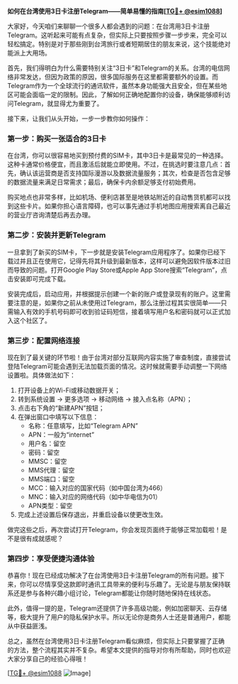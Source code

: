 **如何在台湾使用3日卡注册Telegram——简单易懂的指南[[TG💪+ @esim1088](https://t.me/s/esim1088)]**

大家好，今天咱们来聊聊一个很多人都会遇到的问题：在台湾用3日卡注册Telegram。这听起来可能有点复杂，但实际上只要按照步骤一步步来，完全可以轻松搞定。特别是对于那些刚到台湾旅行或者短期居住的朋友来说，这个技能绝对能派上大用场。

首先，我们得明白为什么需要特别关注“3日卡”和Telegram的关系。台湾的电信网络非常发达，但因为政策的原因，很多国际服务在这里都需要额外的设置。而Telegram作为一个全球流行的通讯软件，虽然本身功能强大且安全，但在某些地区可能会面临一定的限制。因此，了解如何正确地配置你的设备，确保能够顺利访问Telegram，就显得尤为重要了。

接下来，让我们从头开始，一步一步教你如何操作：

### 第一步：购买一张适合的3日卡

在台湾，你可以很容易地买到预付费的SIM卡，其中3日卡是最常见的一种选择。这种卡通常价格便宜，而且激活后就能立即使用。不过，在挑选时要注意几点：首先，确认该运营商是否支持国际漫游以及数据流量服务；其次，检查是否包含足够的数据流量来满足日常需求；最后，确保卡内余额足够支付初始费用。

购买地点也非常多样，比如机场、便利店甚至是地铁站附近的自动售货机都可以找到这些卡片。如果你担心语言障碍，也可以事先通过手机地图应用搜索离自己最近的营业厅咨询清楚后再去办理。

### 第二步：安装并更新Telegram

一旦拿到了新买的SIM卡，下一步就是安装Telegram应用程序了。如果你已经下载过并且正在使用它，记得先将其升级到最新版本，这样可以避免因软件版本过旧而导致的问题。打开Google Play Store或Apple App Store搜索“Telegram”，点击安装即可完成下载。

安装完成后，启动应用，并根据提示创建一个新的账户或登录现有的账户。这里需要注意的是，如果你之前从未使用过Telegram，那么注册过程其实很简单——只需输入有效的手机号码即可收到验证码短信，接着填写用户名和密码就可以正式加入这个社区了。

### 第三步：配置网络连接

现在到了最关键的环节啦！由于台湾对部分互联网内容实施了审查制度，直接尝试登陆Telegram可能会遇到无法加载页面的情况。这时候就需要手动调整一下网络设置啦。具体做法如下：

1. 打开设备上的Wi-Fi或移动数据开关；
2. 转到系统设置 -> 更多选项 -> 移动网络 -> 接入点名称（APN）；
3. 点击右下角的“新建APN”按钮；
4. 在弹出窗口中填写以下信息：
   - 名称：任意填写，比如“Telegram APN”
   - APN：一般为“internet”
   - 用户名：留空
   - 密码：留空
   - MMSC：留空
   - MMS代理：留空
   - MMS端口：留空
   - MCC：输入对应的国家代码（如中国台湾为466）
   - MNC：输入对应的网络代码（如中华电信为01）
   - APN类型：留空
5. 完成上述设置后保存退出，并重启设备以使更改生效。

做完这些之后，再次尝试打开Telegram，你会发现页面终于能够正常加载啦！是不是很有成就感呢？

### 第四步：享受便捷沟通体验

恭喜你！现在已经成功解决了在台湾使用3日卡注册Telegram的所有问题。接下来，你可以尽情享受这款即时通讯工具带来的便利与乐趣了。无论是与朋友保持联系还是参与各种兴趣小组讨论，Telegram都能让你随时随地保持在线状态。

此外，值得一提的是，Telegram还提供了许多高级功能，例如加密聊天、云存储等，极大提升了用户的隐私保护水平。所以无论你是商务人士还是普通用户，都能从中获益匪浅。

总之，虽然在台湾使用3日卡注册Telegram看似麻烦，但实际上只要掌握了正确的方法，整个流程其实并不复杂。希望本文提供的指导对你有所帮助，同时也欢迎大家分享自己的经验心得哦！

[[TG💪+ @esim1088](https://t.me/s/esim1088) ![Image](https://i.postimg.cc/4NQfJmqS/Snipaste-2025-05-13-00-14-12.png)]